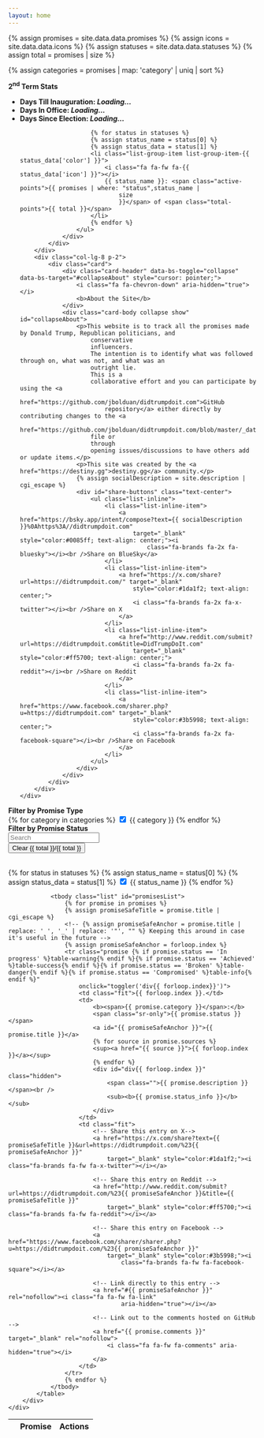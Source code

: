 ```yaml
---
layout: home
---
```

{% assign promises = site.data.data.promises %}
{% assign icons = site.data.data.icons %}
{% assign statuses = site.data.data.statuses %}
{% assign total = promises | size %}

{% assign categories = promises | map: 'category' | uniq | sort %}

<div class="container-fluid p-2">
    <div class="row">
        <div class="col-lg-4 p-2">
            <div class="card">
                <div class="card-header" data-bs-toggle="collapse" data-bs-target="#collapseStats" style="cursor: pointer;">
                    <i class="fa fa-chevron-down" aria-hidden="true"></i>
                    <b>2<sup>nd</sup> Term Stats</b>
                </div>
                <div class="card-body collapse show p-0" id="collapseStats">
                    <ul class="list-group" style="border-top-left-radius: 0; border-top-right-radius: 0;">
                        <li class="list-group-item">
                            <i class="fa fa-home fa-fw"></i>
                            <b id="inauguration-time">Days Till Inauguration: <span id="inaguration-days"><i
                                        class="loading">Loading...</i></span></b>
                        </li>
                        <li class="list-group-item">
                            <i class="fa fa-calendar fa-fw"></i>
                            <b>Days In Office: <span id="days-in-office"><i class='loading'>Loading...</i></span></b>
                        </li>
                        <li class="list-group-item">
                            <i class="fa fa-calendar fa-fw"></i>
                            <b>Days Since Election: <span id="days-since-election"><i
                                        class='loading'>Loading...</i></span></b>
                        </li>

                        {% for status in statuses %}
                        {% assign status_name = status[0] %}
                        {% assign status_data = status[1] %}
                        <li class="list-group-item list-group-item-{{ status_data['color'] }}">
                            <i class="fa fa-fw fa-{{ status_data['icon'] }}"></i>
                            {{ status_name }}: <span class="active-points">{{ promises | where: "status",status_name |
                                size
                                }}</span> of <span class="total-points">{{ total }}</span>
                        </li>
                        {% endfor %}
                    </ul>
                </div>
            </div>
        </div>
        <div class="col-lg-8 p-2">
            <div class="card">
                <div class="card-header" data-bs-toggle="collapse" data-bs-target="#collapseAbout" style="cursor: pointer;">
                    <i class="fa fa-chevron-down" aria-hidden="true"></i>
                    <b>About the Site</b>
                </div>
                <div class="card-body collapse show" id="collapseAbout">
                    <p>This website is to track all the promises made by Donald Trump, Republican politicians, and
                        conservative
                        influencers.
                        The intention is to identify what was followed through on, what was not, and what was an
                        outright lie.
                        This is a
                        collaborative effort and you can participate by using the <a
                            href="https://github.com/jbolduan/didtrumpdoit.com">GitHub
                            repository</a> either directly by contributing changes to the <a
                            href="https://github.com/jbolduan/didtrumpdoit.com/blob/master/_data/data.json">data.json</a>
                        file or
                        through
                        opening issues/discussions to have others add or update items.</p>
                    <p>This site was created by the <a href="https://destiny.gg">destiny.gg</a> community.</p>
                    {% assign socialDescription = site.description | cgi_escape %}
                    <div id="share-buttons" class="text-center">
                        <ul class="list-inline">
                            <li class="list-inline-item">
                                <a href="https://bsky.app/intent/compose?text={{ socialDescription }}%0Ahttps%3A//didtrumpdoit.com"
                                    target="_blank" style="color:#0085ff; text-align: center;"><i
                                        class="fa-brands fa-2x fa-bluesky"></i><br />Share on BlueSky</a>
                            </li>
                            <li class="list-inline-item">
                                <a href="https://x.com/share?url=https://didtrumpdoit.com/" target="_blank"
                                    style="color:#1da1f2; text-align: center;">
                                    <i class="fa-brands fa-2x fa-x-twitter"></i><br />Share on X
                                </a>
                            </li>
                            <li class="list-inline-item">
                                <a href="http://www.reddit.com/submit?url=https://didtrumpdoit.com&title=DidTrumpDoIt.com"
                                    target="_blank" style="color:#ff5700; text-align: center;">
                                    <i class="fa-brands fa-2x fa-reddit"></i><br />Share on Reddit
                                </a>
                            </li>
                            <li class="list-inline-item">
                                <a href="https://www.facebook.com/sharer.php?u=https://didtrumpdoit.com" target="_blank"
                                    style="color:#3b5998; text-align: center;">
                                    <i class="fa-brands fa-2x fa-facebook-square"></i><br />Share on Facebook
                                </a>
                            </li>
                        </ul>
                    </div>
                </div>
            </div>
        </div>
    </div>
</div>

<div class="container-fluid p-2">
    <div class="row">
        <div class="col-lg-6 p-2">
            <div class="card">
                <div class="card-header" data-bs-toggle="collapse" data-bs-target="#collapseFilterPromiseType" style="cursor: pointer;">
                    <i class="fa fa-chevron-down" aria-hidden="true"></i>
                    <b>Filter by Promise Type</b>
                </div>
                <div class="card-body collapse show" id="collapseFilterPromiseType">
                    {% for category in categories %}
                    <input name="filterData" type="checkbox" class="btn-check" id="{{ category }}" autocomplete="off"
                        value="{{ category }}" checked>
                    <label class="btn btn-outline-primary mr-2 mb-2" for="{{ category }}">{{ category }}</label>
                    {% endfor %}
                </div>
            </div>
        </div>
        <div class="col-lg-6 p-2">
            <div class="card">
                <div class="card-header" data-bs-toggle="collapse" data-bs-target="#collapseFilterPromiseStatus" style="cursor: pointer;">
                    <i class="fa fa-chevron-down" aria-hidden="true"></i>
                    <b>Filter by Promise Status</b>
                </div>
                <div class="card-body collapse show" id="collapseFilterPromiseStatus">
                    <form action="#" class="row">
                        <div class="col-sm-8">
                            <input id="search" type="text" class="form-control search mr-2 mb-2" placeholder="Search">
                        </div>
                        <div class="col-sm-4 mr-2 mb-2">
                            <button class="btn btn-primary" id="filterReset">
                                <i class="fa-solid fa-fw fa-arrows-rotate"></i>Clear
                                <i class="fa-solid fa-fw fa-filter"></i><span id="count">{{ total }}</span>/{{ total }}
                            </button>
                        </div>
                    </form>
                    <br />
                    {% for status in statuses %}
                    {% assign status_name = status[0] %}
                    {% assign status_data = status[1] %}
                    <input name="filterData" type="checkbox" class="btn-check" id="{{ status_name }}" autocomplete="off"
                        value="{{ status_name }}" checked>
                    <label class="btn btn-outline-{{ status_data['color'] }} mr-2 mb-2" for="{{ status_name }}"><i
                            class="fa fa-{{ status_data['icon'] }} fa-fw" aria-hidden="true"></i>
                        <span class="remove-on-mobile">{{ status_name }}</span></label>
                    {% endfor %}
                </div>
            </div>
        </div>
    </div>
</div>

<div class="container-fluid p-2">
    <div class="row">
        <div class="table-responsive">
            <table class="table table-hover table-bordered" id="dataTable">
                <thead>
                    <tr>
                        <th></th>
                        <th>Promise</th>
                        <th>Actions</th>
                    </tr>
                </thead>

                <tbody class="list" id="promisesList">
                    {% for promise in promises %}
                    {% assign promiseSafeTitle = promise.title | cgi_escape %}
                    <!-- {% assign promiseSafeAnchor = promise.title | replace: ' ', '_' | replace: '"', "" %} Keeping this around in case it's useful in the future -->
                    {% assign promiseSafeAnchor = forloop.index %}
                    <tr class="promise {% if promise.status == 'In progress' %}table-warning{% endif %}{% if promise.status == 'Achieved' %}table-success{% endif %}{% if promise.status == 'Broken' %}table-danger{% endif %}{% if promise.status == 'Compromised' %}table-info{% endif %}"
                        onclick="toggler('div{{ forloop.index}}')">
                        <td class="fit">{{ forloop.index }}.</td>
                        <td>
                            <b><span>{{ promise.category }}</span>:</b>
                            <span class="sr-only">{{ promise.status }}</span>
                            <a id="{{ promiseSafeAnchor }}">{{ promise.title }}</a>
                            {% for source in promise.sources %}
                            <sup><a href="{{ source }}">{{ forloop.index }}</a></sup>
                            {% endfor %}
                            <div id="div{{ forloop.index }}" class="hidden">
                                <span class="">{{ promise.description }}</span><br />
                                <sub><b>{{ promise.status_info }}</b></sub>
                            </div>
                        </td>
                        <td class="fit">
                            <!-- Share this entry on X-->
                            <a href="https://x.com/share?text={{ promiseSafeTitle }}&url=https://didtrumpdoit.com/%23{{ promiseSafeAnchor }}"
                                target="_blank" style="color:#1da1f2;"><i class="fa-brands fa-fw fa-x-twitter"></i></a>

                            <!-- Share this entry on Reddit -->
                            <a href="http://www.reddit.com/submit?url=https://didtrumpdoit.com/%23{{ promiseSafeAnchor }}&title={{ promiseSafeTitle }}"
                                target="_blank" style="color:#ff5700;"><i class="fa-brands fa-fw fa-reddit"></i></a>

                            <!-- Share this entry on Facebook -->
                            <a href="https://www.facebook.com/sharer/sharer.php?u=https://didtrumpdoit.com/%23{{ promiseSafeAnchor }}"
                                target="_blank" style="color:#3b5998;"><i
                                    class="fa-brands fa-fw fa-facebook-square"></i></a>

                            <!-- Link directly to this entry -->
                            <a href="#{{ promiseSafeAnchor }}" rel="nofollow"><i class="fa fa-fw fa-link"
                                    aria-hidden="true"></i></a>

                            <!-- Link out to the comments hosted on GitHub -->
                            <a href="{{ promise.comments }}" target="_blank" rel="nofollow">
                                <i class="fa fa-fw fa-comments" aria-hidden="true"></i>
                            </a>
                        </td>
                    </tr>
                    {% endfor %}
                </tbody>
            </table>
        </div>
    </div>
</div>
